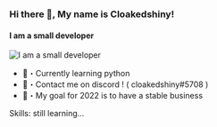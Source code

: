 ### Hi there 👋, My name is Cloakedshiny!
#### I am a small developer 
![I am a small developer ](https://api.creavite.co/out/aG4w1fTWuarcmal8_static.png)

- 📘・Currently learning python
- 🍒・Contact me on discord ! ( cloakedshiny#5708 )
- 📇・My goal for 2022 is to have a stable business


Skills: still learning...





